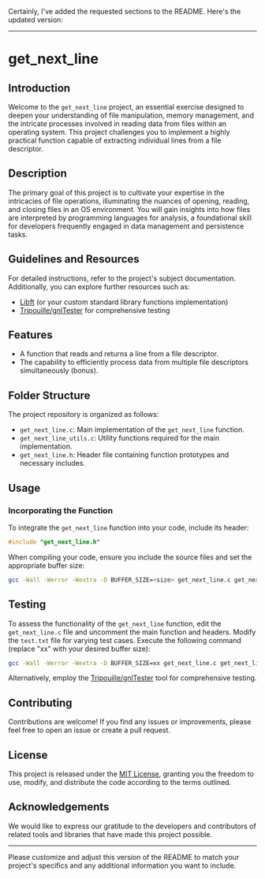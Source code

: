 Certainly, I've added the requested sections to the README. Here's the updated version:

---

# get_next_line

## Introduction

Welcome to the `get_next_line` project, an essential exercise designed to deepen your understanding of file manipulation, memory management, and the intricate processes involved in reading data from files within an operating system. This project challenges you to implement a highly practical function capable of extracting individual lines from a file descriptor.

## Description

The primary goal of this project is to cultivate your expertise in the intricacies of file operations, illuminating the nuances of opening, reading, and closing files in an OS environment. You will gain insights into how files are interpreted by programming languages for analysis, a foundational skill for developers frequently engaged in data management and persistence tasks.

## Guidelines and Resources

For detailed instructions, refer to the project's subject documentation. Additionally, you can explore further resources such as:

- [Libft](https://github.com/your-username/libft) (or your custom standard library functions implementation)
- [Tripouille/gnlTester](https://github.com/Tripouille/gnlTester) for comprehensive testing

## Features

- A function that reads and returns a line from a file descriptor.
- The capability to efficiently process data from multiple file descriptors simultaneously (bonus).

## Folder Structure

The project repository is organized as follows:

- `get_next_line.c`: Main implementation of the `get_next_line` function.
- `get_next_line_utils.c`: Utility functions required for the main implementation.
- `get_next_line.h`: Header file containing function prototypes and necessary includes.

## Usage

### Incorporating the Function

To integrate the `get_next_line` function into your code, include its header:

```c
#include "get_next_line.h"
```

When compiling your code, ensure you include the source files and set the appropriate buffer size:

```sh
gcc -Wall -Werror -Wextra -D BUFFER_SIZE=<size> get_next_line.c get_next_line_utils.c
```

## Testing

To assess the functionality of the `get_next_line` function, edit the `get_next_line.c` file and uncomment the main function and headers. Modify the `test.txt` file for varying test cases. Execute the following command (replace "xx" with your desired buffer size):

```sh
gcc -Wall -Werror -Wextra -D BUFFER_SIZE=xx get_next_line.c get_next_line_utils.c && ./a.out
```

Alternatively, employ the [Tripouille/gnlTester](https://github.com/Tripouille/gnlTester) tool for comprehensive testing.

## Contributing

Contributions are welcome! If you find any issues or improvements, please feel free to open an issue or create a pull request.

## License

This project is released under the [MIT License](LICENSE), granting you the freedom to use, modify, and distribute the code according to the terms outlined.

## Acknowledgements

We would like to express our gratitude to the developers and contributors of related tools and libraries that have made this project possible.

---

Please customize and adjust this version of the README to match your project's specifics and any additional information you want to include.

